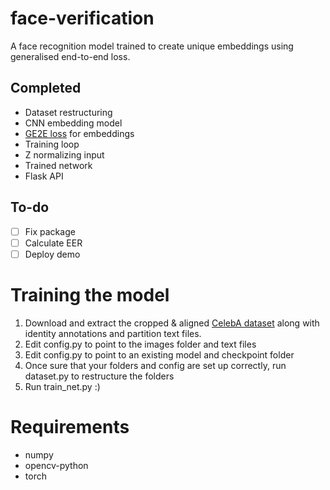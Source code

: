 # face-verification
A face recognition model trained to create unique embeddings using generalised end-to-end loss.

## Completed
- Dataset restructuring
- CNN embedding model
- [GE2E loss](https://arxiv.org/abs/1710.10467) for embeddings
- Training loop
- Z normalizing input
- Trained network
- Flask API

## To-do
- [ ] Fix package
- [ ] Calculate EER
- [ ] Deploy demo

# Training the model
1. Download and extract the cropped & aligned [CelebA dataset](http://mmlab.ie.cuhk.edu.hk/projects/CelebA.html) along with identity annotations and partition text files.
2. Edit config.py to point to the images folder and text files
3. Edit config.py to point to an existing model and checkpoint folder
4. Once sure that your folders and config are set up correctly, run dataset.py to restructure the folders
5. Run train_net.py :)

# Requirements
- numpy
- opencv-python
- torch
